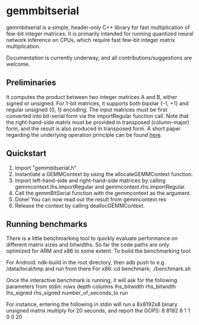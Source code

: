 # gemmbitserial

gemmbitserial is a simple, header-only C++ library for fast multiplication of few-bit integer matrices. It is primarily intended for running quantized neural network inference on CPUs, which require fast few-bit integer matrix multiplication.

Documentation is currently underway, and all contributions/suggestions are welcome.

## Preliminaries

It computes the product between two integer matrices A and B, either signed or unsigned. For 1-bit matrices, it supports both bipolar {-1, +1} and regular unsigned {0, 1} encoding. The input matrices must be first converted into bit-serial form via the importRegular function call.
Note that the right-hand-side matrix must be provided in transposed (column-major) form, and the result is also produced in transposed form.
A short paper regarding the underlying operation principle can be found [here](http://www.idi.ntnu.no/~yamanu/2017-cases-wip-quantizedmm-preprint.pdf).

## Quickstart
1) Import "gemmbitserial.h"
2) Instantiate a GEMMContext by using the allocateGEMMContext function.
2) Import left-hand-side and right-hand-side matrices by calling gemmcontext.lhs.importRegular and gemmcontext.rhs.importRegular.
3) Call the gemmBitSerial function with the gemmcontext as the argument.
4) Done! You can now read out the result from gemmcontext.res
5) Release the context by calling deallocGEMMContext.

## Running benchmarks
There is a little benchmarking tool to quickly evaluate performance on different matrix sizes and bitwidths. So far the code paths are only optimized for ARM and x86 to some extent. To build the benchmarking tool:

For Android: ndk-build in the root directory, then adb push to e.g. /data/local/tmp and run from there
For x86: cd benchmark; ./benchmark.sh

Once the interactive benchmark is running, it will ask for the following parameters from stdin:
rows depth columns lhs_bitwidth rhs_bitwidth lhs_signed rhs_signed number_of_seconds_to run

For instance, entering the following in stdin will run a 8x8192x8 binary unsigned matrix multiply for 20 seconds, and report the GOPS:
8 8192 8 1 1 0 0 20
